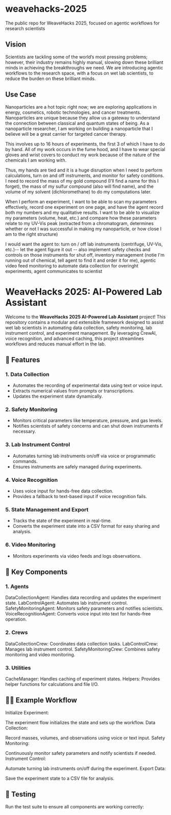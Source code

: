 # weavehacks-2025
The public repo for WeaveHacks 2025, focused on agentic workflows for research scientists

## Vision 

Scientists are tackling some of the world’s most pressing problems; however, their industry remains highly manual, slowing down these brilliant minds in achieving the breakthroughs we need. We are introducing agentic workflows to the research space, with a focus on wet lab scientists, to reduce the burden on these brilliant minds.

## Use Case
Nanoparticles are a hot topic right now; we are exploring applications in energy, cosmetics, robotic technologies, and cancer treatments. Nanoparticles are unique because they allow us a gateway to understand the connection between classical and quantum states of being. As a nanoparticle researcher, I am working on building a nanoparticle that I believe will be a great carrier for targeted cancer therapy. 

This involves up to 16 hours of experiments, the first 3 of which I have to do by hand. All of my work occurs in the fume hood, and I have to wear special gloves and wrist covers to conduct my work because of the nature of the chemicals I am working with. 

Thus, my hands are tied and it is a huge disruption when I need to perform calculations, turn on and off instruments, and monitor for safety conditions. I need to record the mass of my gold compound (I’ll find a name for this I forget), the mass of my sulfur compound (also will find name), and the volume of my solvent (dichloromethane) to do my computations later. 

When I perform an experiment, I want to be able to scan my parameters effectively, record one experiment on one page, and have the agent record both my numbers and my qualitative results. I want to be able to visualize my parameters (volume, heat, etc.) and compare how these parameters relate to my UV-Vis peak (extracted from a chromatogram, determines whether or not I was successful in making my nanoparticle, or how close I am to the right structure)

I would want the agent to: turn on / off lab instruments (centrifuge, UV-Vis, etc.)-- let the agent figure it out -- also implement safety checks and controls on those instruments for shut off, inventory management (notie I'm running out of chemical, tell agent to find it and order it for me), agentic video feed monitoring to automate data collection for overinght experiments, agent communicates to scientist
# WeaveHacks 2025: AI-Powered Lab Assistant

Welcome to the **WeaveHacks 2025 AI-Powered Lab Assistant** project! This repository contains a modular and extensible framework designed to assist wet lab scientists in automating data collection, safety monitoring, lab instrument control, and experiment management. By leveraging CrewAI, voice recognition, and advanced caching, this project streamlines workflows and reduces manual effort in the lab.

## 🚀 Features

### 1. **Data Collection**
- Automates the recording of experimental data using text or voice input.
- Extracts numerical values from prompts or transcriptions.
- Updates the experiment state dynamically.

### 2. **Safety Monitoring**
- Monitors critical parameters like temperature, pressure, and gas levels.
- Notifies scientists of safety concerns and can shut down instruments if necessary.

### 3. **Lab Instrument Control**
- Automates turning lab instruments on/off via voice or programmatic commands.
- Ensures instruments are safely managed during experiments.

### 4. **Voice Recognition**
- Uses voice input for hands-free data collection.
- Provides a fallback to text-based input if voice recognition fails.

### 5. **State Management and Export**
- Tracks the state of the experiment in real-time.
- Converts the experiment state into a CSV format for easy sharing and analysis.

### 6. **Video Monitoring**
- Monitors experiments via video feeds and logs observations.

## 🧠 Key Components

### 1. Agents

DataCollectionAgent: Handles data recording and updates the experiment state.
LabControlAgent: Automates lab instrument control.
SafetyMonitoringAgent: Monitors safety parameters and notifies scientists.
VoiceRecognitionAgent: Converts voice input into text for hands-free operation.

### 2. Crews

DataCollectionCrew: Coordinates data collection tasks.
LabControlCrew: Manages lab instrument control.
SafetyMonitoringCrew: Combines safety monitoring and video monitoring.

### 3. Utilities

CacheManager: Handles caching of experiment states.
Helpers: Provides helper functions for calculations and file I/O.

## 🧑‍🔬 Example Workflow

Initialize Experiment:

The experiment flow initializes the state and sets up the workflow.
Data Collection:

Record masses, volumes, and observations using voice or text input.
Safety Monitoring:

Continuously monitor safety parameters and notify scientists if needed.
Instrument Control:

Automate turning lab instruments on/off during the experiment.
Export Data:

Save the experiment state to a CSV file for analysis.

## 🧪 Testing

Run the test suite to ensure all components are working correctly:


